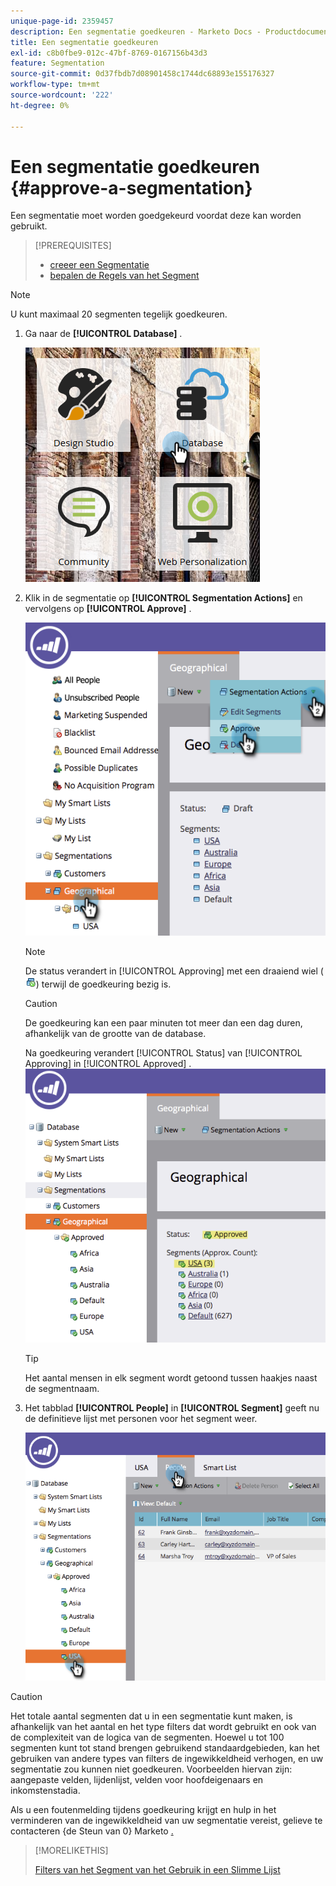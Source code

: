 ```yaml
---
unique-page-id: 2359457
description: Een segmentatie goedkeuren - Marketo Docs - Productdocumentatie
title: Een segmentatie goedkeuren
exl-id: c8b0fbe9-012c-47bf-8769-0167156b43d3
feature: Segmentation
source-git-commit: 0d37fbdb7d08901458c1744dc68893e155176327
workflow-type: tm+mt
source-wordcount: '222'
ht-degree: 0%

---
```


# Een segmentatie goedkeuren {#approve-a-segmentation}

Een segmentatie moet worden goedgekeurd voordat deze kan worden gebruikt.

>[!PREREQUISITES]
>
>* [ creeer een Segmentatie ](/help/marketo/product-docs/personalization/segmentation-and-snippets/segmentation/create-a-segmentation.md)
>* [ bepalen de Regels van het Segment ](/help/marketo/product-docs/personalization/segmentation-and-snippets/segmentation/define-segment-rules.md)

>[!NOTE]
>
>U kunt maximaal 20 segmenten tegelijk goedkeuren.

1. Ga naar de **[!UICONTROL Database]** .

   ![](assets/image2017-3-28-14-3a25-3a49.png)

1. Klik in de segmentatie op **[!UICONTROL Segmentation Actions]** en vervolgens op **[!UICONTROL Approve]** .

   ![](assets/image2017-3-28-14-3a46-3a22.png)

   >[!NOTE]
   >
   >De status verandert in [!UICONTROL Approving] met een draaiend wiel ( ![](assets/image2014-9-15-15-3a31-3a43.png)) terwijl de goedkeuring bezig is.

   >[!CAUTION]
   >
   >De goedkeuring kan een paar minuten tot meer dan een dag duren, afhankelijk van de grootte van de database.

   Na goedkeuring verandert [!UICONTROL Status] van [!UICONTROL Approving] in [!UICONTROL Approved] .
   ![](assets/image2017-3-28-14-3a46-3a44.png)

   >[!TIP]
   >
   >Het aantal mensen in elk segment wordt getoond tussen haakjes naast de segmentnaam.

1. Het tabblad **[!UICONTROL People]** in **[!UICONTROL Segment]** geeft nu de definitieve lijst met personen voor het segment weer.

   ![](assets/image2017-3-28-14-3a47-3a10.png)

>[!CAUTION]
>
>Het totale aantal segmenten dat u in een segmentatie kunt maken, is afhankelijk van het aantal en het type filters dat wordt gebruikt en ook van de complexiteit van de logica van de segmenten. Hoewel u tot 100 segmenten kunt tot stand brengen gebruikend standaardgebieden, kan het gebruiken van andere types van filters de ingewikkeldheid verhogen, en uw segmentatie zou kunnen niet goedkeuren. Voorbeelden hiervan zijn: aangepaste velden, lijdenlijst, velden voor hoofdeigenaars en inkomstenstadia.
>
>Als u een foutenmelding tijdens goedkeuring krijgt en hulp in het verminderen van de ingewikkeldheid van uw segmentatie vereist, gelieve te contacteren {de Steun van 0} Marketo [.](https://nation.marketo.com/t5/Support/ct-p/Support)

>[!MORELIKETHIS]
>
>[ Filters van het Segment van het Gebruik in een Slimme Lijst ](/help/marketo/product-docs/personalization/segmentation-and-snippets/segmentation/use-segment-filters-in-a-smart-list.md)

